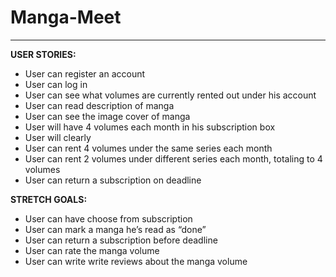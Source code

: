 # Manga-Meet
----------

**USER STORIES:**
- User can register an account 
- User can log in 
- User can see what volumes are currently rented out under his account
- User can read description of manga
- User can see the image cover of manga
- User will have 4 volumes each month in his subscription box
- User will clearly
- User can rent 4 volumes under the same series each month 
- User can rent 2 volumes under different series each month, totaling to 4 volumes 
- User can return a subscription on deadline

**STRETCH GOALS:** 
- User can have choose from subscription
- User can mark a manga he’s read as “done” 
- User can return a subscription before deadline 
- User can rate the manga volume
- User can write write reviews about the manga volume
